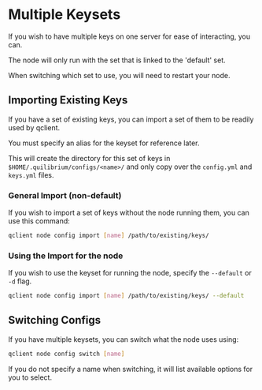 # Multiple Keysets
If you wish to have multiple keys on one server for ease of interacting, you can.

The node will only run with the set that is linked to the 'default' set.

When switching which set to use, you will need to restart your node.

## Importing Existing Keys
If you have a set of existing keys, you can import a set of them to be readily used by qclient.

You must specify an alias for the keyset for reference later.

This will create the directory for this set of keys in `$HOME/.quilibrium/configs/<name>/` and only copy over the `config.yml` and `keys.yml` files.

### General Import (non-default)
If you wish to import a set of keys without the node running them, you can use this command:
```bash
qclient node config import [name] /path/to/existing/keys/
```

### Using the Import for the node
If you wish to use the keyset for running the node, specify the `--default` or `-d` flag.
```bash
qclient node config import [name] /path/to/existing/keys/ --default
```

## Switching Configs
If you have multiple keysets, you can switch what the node uses using: 
```bash
qclient node config switch [name]
```

If you do not specify a name when switching, it will list available options for you to select.